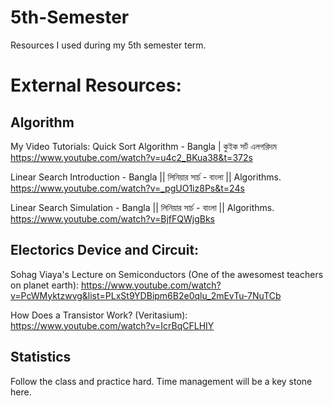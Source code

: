 # 5th-Semester
Resources I used during my 5th semester term. 


# External Resources: 

## Algorithm

My Video Tutorials: 
Quick Sort Algorithm - Bangla | কুইক সর্ট এলগরিদম
https://www.youtube.com/watch?v=u4c2_BKua38&t=372s

Linear Search Introduction - Bangla || লিনিয়ার সার্চ - বাংলা || Algorithms.
https://www.youtube.com/watch?v=_pgUO1iz8Ps&t=24s

Linear Search Simulation - Bangla || লিনিয়ার সার্চ - বাংলা || Algorithms.
https://www.youtube.com/watch?v=BjfFQWjgBks

## Electorics Device and Circuit: 

Sohag Viaya's Lecture on Semiconductors (One of the awesomest teachers on planet earth):
https://www.youtube.com/watch?v=PcWMyktzwvg&list=PLxSt9YDBipm6B2e0qlu_2mEvTu-7NuTCb

How Does a Transistor Work? (Veritasium): 
https://www.youtube.com/watch?v=IcrBqCFLHIY

## Statistics

Follow the class and practice hard. Time management will be a key stone here.

